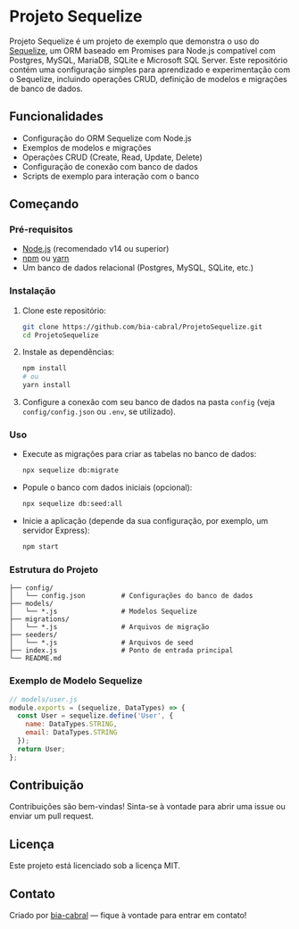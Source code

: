 # Projeto Sequelize

Projeto Sequelize é um projeto de exemplo que demonstra o uso do [Sequelize](https://sequelize.org/), um ORM baseado em Promises para Node.js compatível com Postgres, MySQL, MariaDB, SQLite e Microsoft SQL Server. Este repositório contém uma configuração simples para aprendizado e experimentação com o Sequelize, incluindo operações CRUD, definição de modelos e migrações de banco de dados.

## Funcionalidades

- Configuração do ORM Sequelize com Node.js
- Exemplos de modelos e migrações
- Operações CRUD (Create, Read, Update, Delete)
- Configuração de conexão com banco de dados
- Scripts de exemplo para interação com o banco

## Começando

### Pré-requisitos

- [Node.js](https://nodejs.org/) (recomendado v14 ou superior)
- [npm](https://www.npmjs.com/) ou [yarn](https://yarnpkg.com/)
- Um banco de dados relacional (Postgres, MySQL, SQLite, etc.)

### Instalação

1. Clone este repositório:

   ```bash
   git clone https://github.com/bia-cabral/ProjetoSequelize.git
   cd ProjetoSequelize
   ```

2. Instale as dependências:

   ```bash
   npm install
   # ou
   yarn install
   ```

3. Configure a conexão com seu banco de dados na pasta `config` (veja `config/config.json` ou `.env`, se utilizado).

### Uso

- Execute as migrações para criar as tabelas no banco de dados:

  ```bash
  npx sequelize db:migrate
  ```

- Popule o banco com dados iniciais (opcional):

  ```bash
  npx sequelize db:seed:all
  ```

- Inicie a aplicação (depende da sua configuração, por exemplo, um servidor Express):

  ```bash
  npm start
  ```

### Estrutura do Projeto

```
├── config/
│   └── config.json         # Configurações do banco de dados
├── models/
│   └── *.js                # Modelos Sequelize
├── migrations/
│   └── *.js                # Arquivos de migração
├── seeders/
│   └── *.js                # Arquivos de seed
├── index.js                # Ponto de entrada principal
└── README.md
```

### Exemplo de Modelo Sequelize

```js
// models/user.js
module.exports = (sequelize, DataTypes) => {
  const User = sequelize.define('User', {
    name: DataTypes.STRING,
    email: DataTypes.STRING
  });
  return User;
};
```

## Contribuição

Contribuições são bem-vindas! Sinta-se à vontade para abrir uma issue ou enviar um pull request.

## Licença

Este projeto está licenciado sob a licença MIT.

## Contato

Criado por [bia-cabral](https://github.com/bia-cabral) — fique à vontade para entrar em contato!
